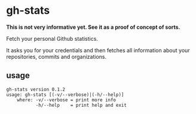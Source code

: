 # gh-stats

**This is not very informative yet. See it as a
proof of concept of sorts.**

Fetch your personal Github statistics.

It asks you for your credentials and then fetches all information
about your repositories, commits and organizations.

## usage
```
gh-stats version 0.1.2
usage: gh-stats [(-v/--verbose)|(-h/--help)]
	where: -v/--verbose = print more info
	       -h/--help    = print help and exit
```
